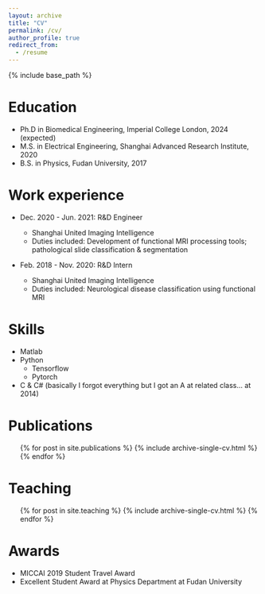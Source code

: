 ```yaml
---
layout: archive
title: "CV"
permalink: /cv/
author_profile: true
redirect_from:
  - /resume
---
```


{% include base_path %}

Education
======
* Ph.D in Biomedical Engineering, Imperial College London, 2024 (expected)
* M.S. in Electrical Engineering, Shanghai Advanced Research Institute, 2020
* B.S. in Physics, Fudan University, 2017

Work experience
======
* Dec. 2020 - Jun. 2021: R&D Engineer
  * Shanghai United Imaging Intelligence
  * Duties included: Development of functional MRI processing tools; pathological slide classification & segmentation

* Feb. 2018 - Nov. 2020: R&D Intern
  * Shanghai United Imaging Intelligence
  * Duties included: Neurological disease classification using functional MRI
  
Skills
======
* Matlab
* Python
  * Tensorflow
  * Pytorch
* C & C# (basically I forgot everything but I got an A at related class... at 2014)

Publications
======
  <ul>{% for post in site.publications %}
    {% include archive-single-cv.html %}
  {% endfor %}</ul>
  
Teaching
======
  <ul>{% for post in site.teaching %}
    {% include archive-single-cv.html %}
  {% endfor %}</ul>
  
Awards
======
* MICCAI 2019 Student Travel Award
* Excellent Student Award at Physics Department at Fudan University
